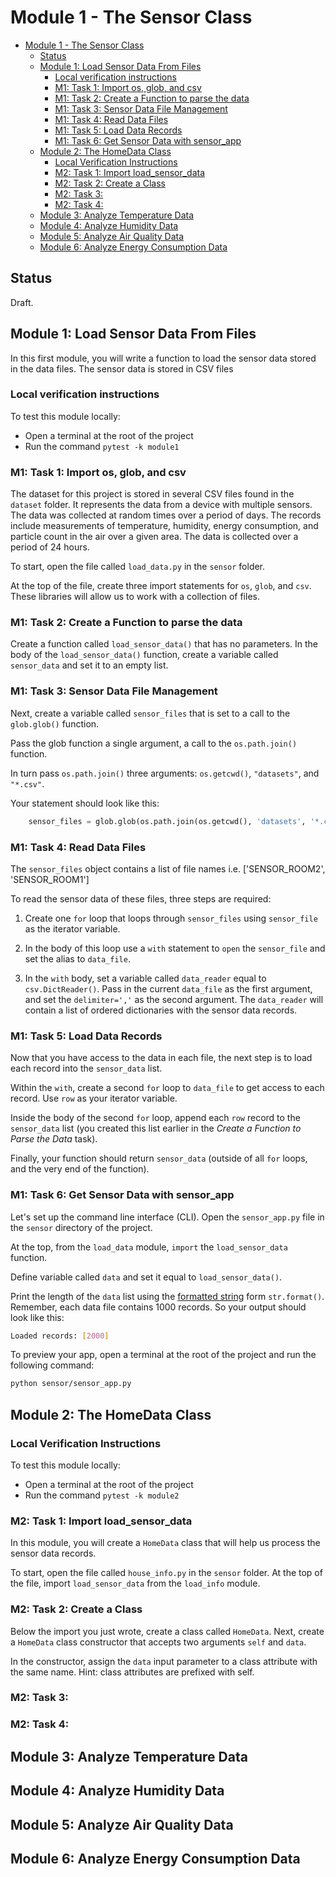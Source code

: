 # Module 1 - The Sensor Class

- [Module 1 - The Sensor Class](#module-1---the-sensor-class)
  - [Status](#status)
  - [Module 1: Load Sensor Data From Files](#module-1-load-sensor-data-from-files)
    - [Local verification instructions](#local-verification-instructions)
    - [M1: Task 1: Import os, glob, and csv](#m1-task-1-import-os-glob-and-csv)
    - [M1: Task 2: Create a Function to parse the data](#m1-task-2-create-a-function-to-parse-the-data)
    - [M1: Task 3: Sensor Data File Management](#m1-task-3-sensor-data-file-management)
    - [M1: Task 4: Read Data Files](#m1-task-4-read-data-files)
    - [M1: Task 5: Load Data Records](#m1-task-5-load-data-records)
    - [M1: Task 6: Get Sensor Data with sensor_app](#m1-task-6-get-sensor-data-with-sensorapp)
  - [Module 2: The HomeData Class](#module-2-the-homedata-class)
    - [Local Verification Instructions](#local-verification-instructions-1)
    - [M2: Task 1: Import load_sensor_data](#m2-task-1-import-loadsensordata)
    - [M2: Task 2: Create a Class](#m2-task-2-create-a-class)
    - [M2: Task 3:](#m2-task-3)
    - [M2: Task 4:](#m2-task-4)
  - [Module 3: Analyze Temperature Data](#module-3-analyze-temperature-data)
  - [Module 4: Analyze Humidity Data](#module-4-analyze-humidity-data)
  - [Module 5: Analyze Air Quality Data](#module-5-analyze-air-quality-data)
  - [Module 6: Analyze Energy Consumption Data](#module-6-analyze-energy-consumption-data)

## Status

Draft.

## Module 1: Load Sensor Data From Files

In this first module, you will write a function to load the sensor data stored in the data files. The sensor data is stored in CSV files

### Local verification instructions

To test this module locally:

- Open a terminal at the root of the project
- Run the command `pytest -k module1`

### M1: Task 1: Import os, glob, and csv

[//]:# (@pytest.mark.test_load_data_import_module1)

The dataset for this project is stored in several CSV files found in the `dataset` folder. It represents the data from a device with multiple sensors. The data was collected at random times over a period of days. The records include measurements of temperature, humidity, energy consumption, and particle count in the air over a given area. The data is collected over a period of 24 hours.  

To start, open the file called `load_data.py` in the `sensor` folder.

At the top of the file, create three import statements for `os`, `glob`, and `csv`. These libraries will allow us to work with a collection of files.

### M1: Task 2: Create a Function to parse the data

[//]:# (@pytest.mark.test_load_data_load_sensor_func_module1)

Create a function called `load_sensor_data()` that has no parameters.
In the body of the `load_sensor_data()` function, create a variable called `sensor_data` and set it to an empty list.

### M1: Task 3: Sensor Data File Management

[//]:# (@pytest.mark.test_load_data_sensor_files_module1)

Next, create a variable called `sensor_files` that is set to a call to the `glob.glob()` function.

Pass the glob function a single argument, a call to the `os.path.join()` function.

In turn pass `os.path.join()` three arguments: `os.getcwd()`, `"datasets"`, and `"*.csv"`.

Your statement should look like this:

```python
    sensor_files = glob.glob(os.path.join(os.getcwd(), 'datasets', '*.csv'))
```

### M1: Task 4: Read Data Files

[//]:# (@pytest.mark.test_load_data_read_files_module1)

The `sensor_files` object contains a list of file names i.e. ['SENSOR_ROOM2', 'SENSOR_ROOM1']

To read the sensor data of these files, three steps are required:

1) Create one `for` loop that loops through `sensor_files` using `sensor_file` as the iterator variable.

2) In the body of this loop use a `with` statement to `open` the `sensor_file` and set the alias to `data_file`.

3) In the `with` body, set a variable called `data_reader` equal to `csv.DictReader()`. Pass in the current `data_file` as the first argument, and set the `delimiter=','` as the second argument. The `data_reader` will contain a list of ordered dictionaries with the sensor data records.

### M1: Task 5: Load Data Records

[//]:# (@pytest.mark.test_load_data_load_recs_module1)

Now that you have access to the data in each file, the next step is to load each record into the `sensor_data` list.

Within the `with`, create a second `for` loop to `data_file` to get access to each record. Use `row` as your iterator variable.

Inside the body of the second `for` loop, append each `row` record to the `sensor_data` list (you created this list earlier in the _Create a Function to Parse the Data_ task).

Finally, your function should return `sensor_data` (outside of all `for` loops, and the very end of the function).

### M1: Task 6: Get Sensor Data with sensor_app

[//]:# (@pytest.mark.test_sensor_app_load_data_return_module1)

Let's set up the command line interface (CLI). Open the `sensor_app.py` file in the `sensor` directory of the project.

At the top,  from the `load_data` module, `import` the `load_sensor_data` function.

Define variable called `data` and set it equal to `load_sensor_data()`.

Print the length of the `data` list using the [formatted string](https://docs.python.org/3/library/string.html#formatstrings) form  `str.format()`. Remember, each data file contains 1000 records. So your output should look like this:

```bash
Loaded records: [2000]
```

To preview your app, open a terminal at the root of the project and run the following command:

```bash
python sensor/sensor_app.py
```

## Module 2: The HomeData Class

### Local Verification Instructions

To test this module locally:

- Open a terminal at the root of the project
- Run the command `pytest -k module2`

### M2: Task 1: Import load_sensor_data

[//]:# (@pytest.mark.test_house_info_import_module2)

In this module, you will create a `HomeData` class that will help us process the sensor data records.

To start, open the file called `house_info.py` in the `sensor` folder. At the top of the file, import `load_sensor_data` from the `load_info` module.

### M2: Task 2: Create a Class

[//]:# (@pytest.mark.test_house_info_create_class_module2)

Below the import you just wrote, create a class called `HomeData`. Next, create a `HomeData` class constructor that accepts two arguments `self` and `data`.

In the constructor, assign the `data` input parameter to a class attribute with the same name. Hint: class attributes are prefixed with self.

### M2: Task 3:

### M2: Task 4:

## Module 3: Analyze Temperature Data

## Module 4: Analyze Humidity Data

## Module 5: Analyze Air Quality Data

## Module 6: Analyze Energy Consumption Data
